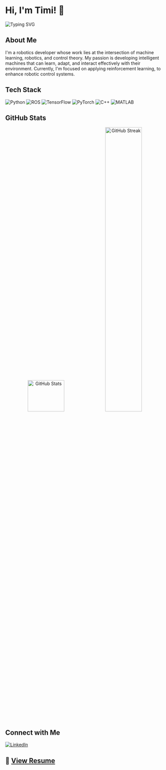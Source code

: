 # Hi, I'm Timi! 👋

<img src="https://readme-typing-svg.herokuapp.com?font=Fira+Code&pause=1000&color=2986cc&width=435&lines=Robotics+Developer;Machine+Learning+Engineer;Exploring+Reinforcement+Learning;Building+Cool+Projects;Learning+Every+Day;Aspiring+Researcher" alt="Typing SVG" />

## About Me

I'm a robotics developer whose work lies at the intersection of machine learning, robotics, and control theory. My passion is developing intelligent machines that can learn, adapt, and interact effectively with their environment. Currently, I'm focused on applying reinforcement learning, to enhance robotic control systems.

## Tech Stack

![Python](https://img.shields.io/badge/-Python-black?style=flat-square&logo=Python) ![ROS](https://img.shields.io/badge/-ROS-22314E?style=flat-square&logo=ROS) ![TensorFlow](https://img.shields.io/badge/-TensorFlow-black?style=flat-square&logo=TensorFlow) ![PyTorch](https://img.shields.io/badge/-PyTorch-EE4C2C?style=flat-square&logo=PyTorch&logoColor=white) ![C++](https://img.shields.io/badge/-C++-00599C?style=flat-square&logo=C%2B%2B&logoColor=white) ![MATLAB](https://img.shields.io/badge/-MATLAB-0076A8?style=flat-square&logo=Mathworks)

## GitHub Stats

<p align="center">
  <img src="https://github-readme-stats.vercel.app/api?username=iitimii&show_icons=true&theme=tokyonight" alt="GitHub Stats" width="48%" height="99" />
  <img src="https://github-readme-streak-stats.herokuapp.com/?user=iitimii&theme=tokyonight" alt="GitHub Streak" width="48%" />
</p>

## Connect with Me

[![LinkedIn](https://img.shields.io/badge/-LinkedIn-0077B5?style=flat-square&logo=Linkedin&logoColor=white)](https://www.linkedin.com/in/timi-owolabi/)

## 📄 [View Resume](https://drive.google.com/file/d/1kHch-R7y0HAxl73Fhi4Gux988tthxH0A/view?usp=sharing)
